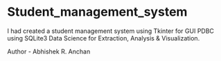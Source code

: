 # Student_management_system
I had created a student management system using 
Tkinter for GUI 
PDBC using SQLite3 
Data Science for Extraction, Analysis & Visualization.

Author - Abhishek R. Anchan
